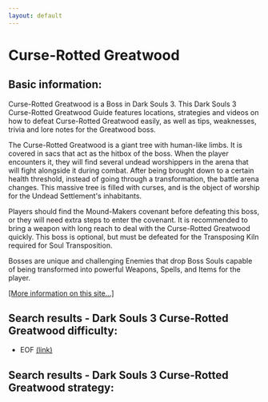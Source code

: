 ```yaml
---
layout: default
---
```

# Curse\-Rotted Greatwood

## Basic information:
Curse\-Rotted Greatwood is a Boss in Dark Souls 3. This Dark Souls 3 Curse\-Rotted Greatwood Guide features locations, strategies and videos on how to defeat Curse\-Rotted Greatwood easily, as well as tips, weaknesses, trivia and lore notes for the Greatwood boss.
<br>

The Curse\-Rotted Greatwood is a giant tree with human\-like limbs. It is covered in sacs that act as the hitbox of the boss. When the player encounters it, they will find several undead worshippers in the arena that will fight alongside it during combat. After being brought down to a certain health threshold, instead of going through a transformation, the battle arena changes. This massive tree is filled with curses, and is the object of worship for the Undead Settlement\'s inhabitants.
<br>

Players should find the Mound\-Makers covenant before defeating this boss, or they will need extra steps to enter the covenant. It is recommended to bring a weapon with long reach to deal with the Curse\-Rotted Greatwood quickly. This boss is optional, but must be defeated for the Transposing Kiln required for Soul Transposition.
<br>

Bosses are unique and challenging Enemies that drop Boss Souls capable of being transformed into powerful Weapons, Spells, and Items for the player.
<br>


[[More information on this site...]](https://darksouls3.wiki.fextralife.com//Curse-Rotted+Greatwood)

## Search results - Dark Souls 3 Curse\-Rotted Greatwood difficulty:
- EOF [(link)](http://www.google.com/search?hl=en&q=Dark+Souls+3++Curse\-Rotted+Greatwood++difficulty)

## Search results - Dark Souls 3 Curse\-Rotted Greatwood strategy:
